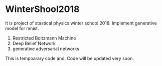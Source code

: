# WinterShool2018
It is project of stastical physics winter school 2018. Implement generative model for mnist.
1. Restricted Boltzmann Machine
2. Deep Belief Network
3. generative adversarial networks

This is tempoarary code and, Code will be updated very soon.
